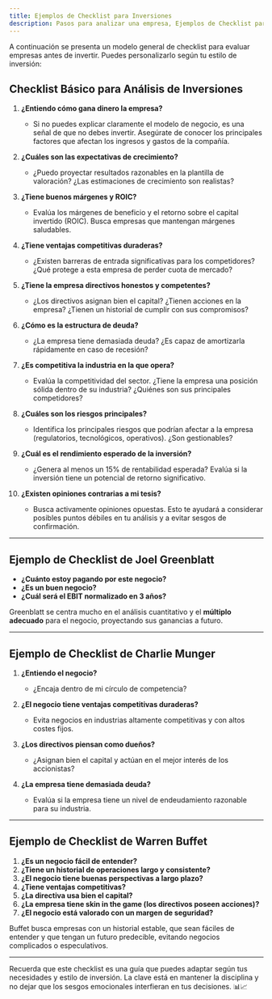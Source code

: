 ```yaml
---
title: Ejemplos de Checklist para Inversiones
description: Pasos para analizar una empresa, Ejemplos de Checklist para Inversiones
---
```


A continuación se presenta un modelo general de checklist para evaluar empresas antes de invertir. Puedes personalizarlo según tu estilo de inversión:

## Checklist Básico para Análisis de Inversiones

1. **¿Entiendo cómo gana dinero la empresa?**
   - Si no puedes explicar claramente el modelo de negocio, es una señal de que no debes invertir. Asegúrate de conocer los principales factores que afectan los ingresos y gastos de la compañía.

2. **¿Cuáles son las expectativas de crecimiento?**
   - ¿Puedo proyectar resultados razonables en la plantilla de valoración? ¿Las estimaciones de crecimiento son realistas?

3. **¿Tiene buenos márgenes y ROIC?**
   - Evalúa los márgenes de beneficio y el retorno sobre el capital invertido (ROIC). Busca empresas que mantengan márgenes saludables.

4. **¿Tiene ventajas competitivas duraderas?**
   - ¿Existen barreras de entrada significativas para los competidores? ¿Qué protege a esta empresa de perder cuota de mercado?

5. **¿Tiene la empresa directivos honestos y competentes?**
   - ¿Los directivos asignan bien el capital? ¿Tienen acciones en la empresa? ¿Tienen un historial de cumplir con sus compromisos?

6. **¿Cómo es la estructura de deuda?**
   - ¿La empresa tiene demasiada deuda? ¿Es capaz de amortizarla rápidamente en caso de recesión?

7. **¿Es competitiva la industria en la que opera?**
   - Evalúa la competitividad del sector. ¿Tiene la empresa una posición sólida dentro de su industria? ¿Quiénes son sus principales competidores?

8. **¿Cuáles son los riesgos principales?**
   - Identifica los principales riesgos que podrían afectar a la empresa (regulatorios, tecnológicos, operativos). ¿Son gestionables?

9. **¿Cuál es el rendimiento esperado de la inversión?**
   - ¿Genera al menos un 15% de rentabilidad esperada? Evalúa si la inversión tiene un potencial de retorno significativo.

10. **¿Existen opiniones contrarias a mi tesis?**
    - Busca activamente opiniones opuestas. Esto te ayudará a considerar posibles puntos débiles en tu análisis y a evitar sesgos de confirmación.

---

## Ejemplo de Checklist de Joel Greenblatt

- **¿Cuánto estoy pagando por este negocio?**
- **¿Es un buen negocio?**
- **¿Cuál será el EBIT normalizado en 3 años?**

Greenblatt se centra mucho en el análisis cuantitativo y el **múltiplo adecuado** para el negocio, proyectando sus ganancias a futuro.

---

## Ejemplo de Checklist de Charlie Munger

1. **¿Entiendo el negocio?**  
   - ¿Encaja dentro de mi círculo de competencia?

2. **¿El negocio tiene ventajas competitivas duraderas?**  
   - Evita negocios en industrias altamente competitivas y con altos costes fijos.

3. **¿Los directivos piensan como dueños?**  
   - ¿Asignan bien el capital y actúan en el mejor interés de los accionistas?

4. **¿La empresa tiene demasiada deuda?**  
   - Evalúa si la empresa tiene un nivel de endeudamiento razonable para su industria.

---

## Ejemplo de Checklist de Warren Buffet

1. **¿Es un negocio fácil de entender?**
2. **¿Tiene un historial de operaciones largo y consistente?**
3. **¿El negocio tiene buenas perspectivas a largo plazo?**
4. **¿Tiene ventajas competitivas?**
5. **¿La directiva usa bien el capital?**
6. **¿La empresa tiene skin in the game (los directivos poseen acciones)?**
7. **¿El negocio está valorado con un margen de seguridad?**

Buffet busca empresas con un historial estable, que sean fáciles de entender y que tengan un futuro predecible, evitando negocios complicados o especulativos.

---

Recuerda que este checklist es una guía que puedes adaptar según tus necesidades y estilo de inversión. La clave está en mantener la disciplina y no dejar que los sesgos emocionales interfieran en tus decisiones. 📊📈


